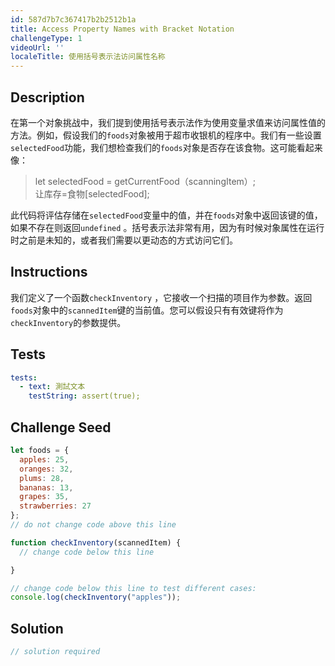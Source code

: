 ```yaml
---
id: 587d7b7c367417b2b2512b1a
title: Access Property Names with Bracket Notation
challengeType: 1
videoUrl: ''
localeTitle: 使用括号表示法访问属性名称
---
```


## Description
<section id="description">在第一个对象挑战中，我们提到使用括号表示法作为使用变量求值来访问属性值的方法。例如，假设我们的<code>foods</code>对象被用于超市收银机的程序中。我们有一些设置<code>selectedFood</code>功能，我们想检查我们的<code>foods</code>对象是否存在该食物。这可能看起来像： <blockquote> let selectedFood = getCurrentFood（scanningItem）; <br>让库存=食物[selectedFood]; </blockquote>此代码将评估存储在<code>selectedFood</code>变量中的值，并在<code>foods</code>对象中返回该键的值，如果不存在则返回<code>undefined</code> 。括号表示法非常有用，因为有时候对象属性在运行时之前是未知的，或者我们需要以更动态的方式访问它们。 </section>

## Instructions
<section id="instructions">我们定义了一个函数<code>checkInventory</code> ，它接收一个扫描的项目作为参数。返回<code>foods</code>对象中的<code>scannedItem</code>键的当前值。您可以假设只有有效键将作为<code>checkInventory</code>的参数提供。 </section>

## Tests
<section id='tests'>

```yml
tests:
  - text: 測試文本
    testString: assert(true);

```

</section>

## Challenge Seed
<section id='challengeSeed'>

<div id='js-seed'>

```js
let foods = {
  apples: 25,
  oranges: 32,
  plums: 28,
  bananas: 13,
  grapes: 35,
  strawberries: 27
};
// do not change code above this line

function checkInventory(scannedItem) {
  // change code below this line

}

// change code below this line to test different cases:
console.log(checkInventory("apples"));

```

</div>



</section>

## Solution
<section id='solution'>

```js
// solution required
```
</section>
